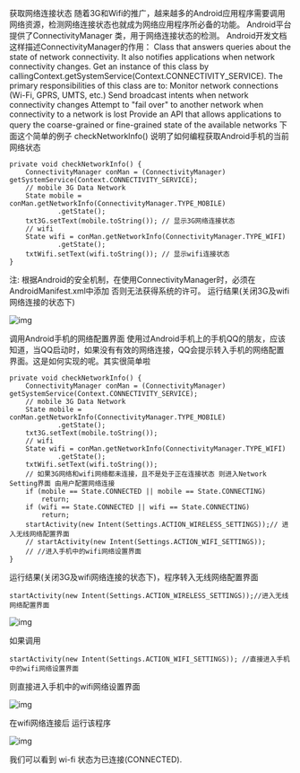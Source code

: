 获取网络连接状态
随着3G和Wifi的推广，越来越多的Android应用程序需要调用网络资源，检测网络连接状态也就成为网络应用程序所必备的功能。
Android平台提供了ConnectivityManager 类，用于网络连接状态的检测。
Android开发文档这样描述ConnectivityManager的作用：
Class that answers queries about the state of network connectivity. It also notifies applications when network connectivity changes. Get an instance of this class by callingContext.getSystemService(Context.CONNECTIVITY_SERVICE).
The primary responsibilities of this class are to:
Monitor network connections (Wi-Fi, GPRS, UMTS, etc.) Send broadcast intents when network connectivity changes Attempt to "fail over" to another network when connectivity to a network is lost
Provide an API that allows applications to query the coarse-grained or fine-grained state of the available networks 
下面这个简单的例子 checkNetworkInfo() 说明了如何编程获取Android手机的当前网络状态
```  
private void checkNetworkInfo() {
	ConnectivityManager conMan = (ConnectivityManager) getSystemService(Context.CONNECTIVITY_SERVICE);
	// mobile 3G Data Network
	State mobile = conMan.getNetworkInfo(ConnectivityManager.TYPE_MOBILE)
			.getState();
	txt3G.setText(mobile.toString()); // 显示3G网络连接状态
	// wifi
	State wifi = conMan.getNetworkInfo(ConnectivityManager.TYPE_WIFI)
			.getState();
	txtWifi.setText(wifi.toString()); // 显示wifi连接状态
}
```
注:
根据Android的安全机制，在使用ConnectivityManager时，必须在AndroidManifest.xml中添加<uses-permission android:name="android.permission.ACCESS_NETWORK_STATE" /> 否则无法获得系统的许可。
运行结果(关闭3G及wifi网络连接的状态下)

![img](http://emanual.github.io/md-android/img/network_3g/02_3g.jpg)  

调用Android手机的网络配置界面
使用过Android手机上的手机QQ的朋友，应该知道，当QQ启动时，如果没有有效的网络连接，QQ会提示转入手机的网络配置界面。这是如何实现的呢。其实很简单啦
```  
private void checkNetworkInfo() {
	ConnectivityManager conMan = (ConnectivityManager) getSystemService(Context.CONNECTIVITY_SERVICE);
	// mobile 3G Data Network
	State mobile = conMan.getNetworkInfo(ConnectivityManager.TYPE_MOBILE)
			.getState();
	txt3G.setText(mobile.toString());
	// wifi
	State wifi = conMan.getNetworkInfo(ConnectivityManager.TYPE_WIFI)
			.getState();
	txtWifi.setText(wifi.toString());
	// 如果3G网络和wifi网络都未连接，且不是处于正在连接状态 则进入Network Setting界面 由用户配置网络连接
	if (mobile == State.CONNECTED || mobile == State.CONNECTING)
		return;
	if (wifi == State.CONNECTED || wifi == State.CONNECTING)
		return;
	startActivity(new Intent(Settings.ACTION_WIRELESS_SETTINGS));// 进入无线网络配置界面
	// startActivity(new Intent(Settings.ACTION_WIFI_SETTINGS));
	// //进入手机中的wifi网络设置界面
}
```
运行结果(关闭3G及wifi网络连接的状态下)，程序转入无线网络配置界面
```  
startActivity(new Intent(Settings.ACTION_WIRELESS_SETTINGS));//进入无线网络配置界面
```

![img](http://emanual.github.io/md-android/img/network_3g/02_3g2.jpg) 

如果调用
```  
startActivity(new Intent(Settings.ACTION_WIFI_SETTINGS)); //直接进入手机中的wifi网络设置界面
```
则直接进入手机中的wifi网络设置界面 

![img](http://emanual.github.io/md-android/img/network_3g/02_3g3.jpg) 

在wifi网络连接后 运行该程序

![img](http://emanual.github.io/md-android/img/network_3g/02_3g4.jpg) 

我们可以看到 wi-fi 状态为已连接(CONNECTED).